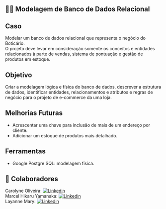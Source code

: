 ## 🏦🎲 Modelagem de Banco de Dados Relacional ##


## Caso
Modelar um banco de dados relacional que representa o negócio do Boticário.  
O projeto deve levar em consideração somente os conceitos e entidades relacionados à parte de vendas, sistema de pontuação e gestão de produtos em estoque. 


## Objetivo
Criar a modelagem lógica e física do banco de dados, descrever a estrutura de dados, identificar entidades, relacionamentos e atributos e regras de negócio para o projeto de e-commerce da uma loja.


## Melhorias Futuras
- Acrescentar uma chave para inclusão de mais de um endereço por cliente.
- Adicionar um estoque de produtos mais detalhado. 


## Ferramentas
- Google Postgre SQL: modelagem física.


## 🤝 Colaboradores
Carolyne Oliveira: 
[![Linkedin](https://img.shields.io/badge/LinkedIn-0077B5?style=for-the-badge&logo=linkedin&logoColor=white)](https://www.linkedin.com/in/carolyne-oliveira-5ba98a29b/)
</br>
Marcel Hikaru Yamanaka: 
[![Linkedin](https://img.shields.io/badge/LinkedIn-0077B5?style=for-the-badge&logo=linkedin&logoColor=white)](https://www.linkedin.com/in/hikaruyamanaka/)
</br>
Layanne Mary:
[![Linkedin](https://img.shields.io/badge/LinkedIn-0077B5?style=for-the-badge&logo=linkedin&logoColor=white)](https://www.linkedin.com/in/layannemaryu/)
